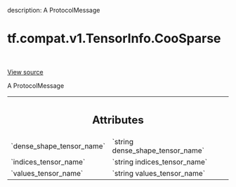 description: A ProtocolMessage

<div itemscope itemtype="http://developers.google.com/ReferenceObject">
<meta itemprop="name" content="tf.compat.v1.TensorInfo.CooSparse" />
<meta itemprop="path" content="Stable" />
</div>

# tf.compat.v1.TensorInfo.CooSparse

<!-- Insert buttons and diff -->

<table class="tfo-notebook-buttons tfo-api nocontent" align="left">

</table>

<a target="_blank" class="external" href="/code/stable/tensorflow/core/protobuf/meta_graph.proto">View source</a>



A ProtocolMessage

<!-- Placeholder for "Used in" -->




<!-- Tabular view -->
 <table class="responsive fixed orange">
<colgroup><col width="214px"><col></colgroup>
<tr><th colspan="2"><h2 class="add-link">Attributes</h2></th></tr>

<tr>
<td>
`dense_shape_tensor_name`<a id="dense_shape_tensor_name"></a>
</td>
<td>
`string dense_shape_tensor_name`
</td>
</tr><tr>
<td>
`indices_tensor_name`<a id="indices_tensor_name"></a>
</td>
<td>
`string indices_tensor_name`
</td>
</tr><tr>
<td>
`values_tensor_name`<a id="values_tensor_name"></a>
</td>
<td>
`string values_tensor_name`
</td>
</tr>
</table>



